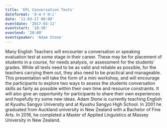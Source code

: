 ```yaml
---
title: 'EFL Conversation Tests'
dateformat: 'd-m-Y H:i'
date: '11-03-17 00:00'
eventdate: '2017-03-11'
eventstart: '18:30'
eventend: '20:00'
eventspeaker: 'Adam Stone'
---
```


Many English Teachers will encounter a conversation or speaking evaluation test at some stage in their career. These may be for placement of students in a course, for needs analysis, or assessment for the students’ grades. While all tests need to be as valid and reliable as possible, for the teachers carrying them out, they also need to be practical and manageable.
This presentation will take the form of a mini workshop, and will encourage the participants to explore two ways to assess the students conversation skills as fairly as possible within their own time and resource constraints. It will also give an opportunity for participants to share their own experiences and hopefully try some new ideas.
Adam Stone is currently teaching English at Kyushu Sangyo University and at Kyushu Sangyo High School. In 2001 he graduated from Auckland  university in New Zealand with a Bachelor of Fine Arts. In 2016, he completed a Master of Applied Linguistics at Massey University in New Zealand.


